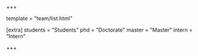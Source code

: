 +++

template = "team/list.html"

[extra]
students = "Students"
phd = "Doctorate"
master = "Master"
intern = "Intern"

+++